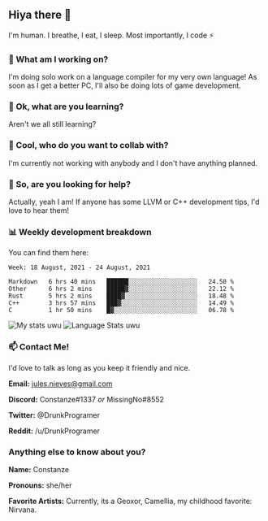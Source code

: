 ## Hiya there 👋

I'm human. I breathe, I eat, I sleep. Most importantly, I code ⚡️

### 🔭 What am I working on?

I'm doing solo work on a language compiler for my very own language! As soon as I get a better PC, I'll also be doing lots of game development.

### 🌱 Ok, what are you learning?

Aren't we all still learning?

### 👯 Cool, who do you want to collab with?

I'm currently not working with anybody and I don't have anything planned.

### 🤔 So, are you looking for help?

Actually, yeah I am! If anyone has some LLVM or C++ development tips, I'd love to hear them!

### 📊 Weekly development breakdown

You can find them here:

<!--START_SECTION:waka-->
```text
Week: 18 August, 2021 - 24 August, 2021

Markdown   6 hrs 40 mins   ██████░░░░░░░░░░░░░░░░░░░   24.50 % 
Other      6 hrs 2 mins    █████▓░░░░░░░░░░░░░░░░░░░   22.12 % 
Rust       5 hrs 2 mins    ████▓░░░░░░░░░░░░░░░░░░░░   18.48 % 
C++        3 hrs 57 mins   ███▓░░░░░░░░░░░░░░░░░░░░░   14.49 % 
C          1 hr 50 mins    █▓░░░░░░░░░░░░░░░░░░░░░░░   06.78 % 
```
<!--END_SECTION:waka-->
<!-- ![Constanze's wakatime stats](https://github-readme-stats.vercel.app/api/wakatime?username=constanze) -->

![My stats uwu](https://github-readme-stats.vercel.app/api?username=cstanze&show_icons=true&theme=onedark)
![Language Stats uwu](https://github-readme-stats.vercel.app/api/top-langs/?username=cstanze&layout=compact&theme=onedark)

### 📫 Contact Me!

I'd love to talk as long as you keep it friendly and nice.

**Email:** jules.nieves@gmail.com

**Discord:** Constanze#1337 *or* MissingNo#8552

**Twitter:** @DrunkProgramer

**Reddit:** /u/DrunkProgramer

### Anything else to know about you?

**Name:** Constanze

**Pronouns:** she/her

**Favorite Artists:** Currently, its a Geoxor, Camellia, my childhood favorite: Nirvana.
